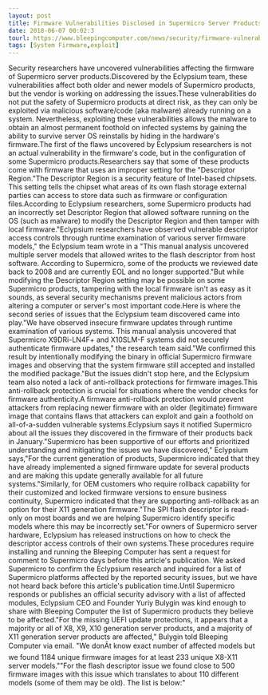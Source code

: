 ```yaml
---
layout: post
title: Firmware Vulnerabilities Disclosed in Supermicro Server Products
date: 2018-06-07 00:02:3
tourl: https://www.bleepingcomputer.com/news/security/firmware-vulnerabilities-disclosed-in-supermicro-server-products/
tags: [System Firmware,exploit]
---
```

Security researchers have uncovered vulnerabilities affecting the firmware of Supermicro server products.Discovered by the Eclypsium team, these vulnerabilities affect both older and newer models of Supermicro products, but the vendor is working on addressing the issues.These vulnerabilities do not put the safety of Supermicro products at direct risk, as they can only be exploited via malicious software/code (aka malware) already running on a system. Nevertheless, exploiting these vulnerabilities allows the malware to obtain an almost permanent foothold on infected systems by gaining the ability to survive server OS reinstalls by hiding in the hardware's firmware.The first of the flaws uncovered by Eclypsium researchers is not an actual vulnerability in the firmware's code, but in the configuration of some Supermicro products.Researchers say that some of these products come with firmware that uses an improper setting for the "Descriptor Region."The Descriptor Region is a security feature of Intel-based chipsets. This setting tells the chipset what areas of its own flash storage external parties can access to store data such as firmware or configuration files.According to Eclypsium researchers, some Supermicro products had an incorrectly set Descriptor Region that allowed software running on the OS (such as malware) to modify the Descriptor Region and then tamper with local firmware."Eclypsium researchers have observed vulnerable descriptor access controls through runtime examination of various server firmware models," the Eclypsium team wrote in a "This manual analysis uncovered multiple server models that allowed writes to the flash descriptor from host software. According to Supermicro, some of the products we reviewed date back to 2008 and are currently EOL and no longer supported."But while modifying the Descriptor Region setting may be possible on some Supermicro products, tampering with the local firmware isn't as easy as it sounds, as several security mechanisms prevent malicious actors from altering a computer or server's most important code.Here is where the second series of issues that the Eclypsium team discovered came into play."We have observed insecure firmware updates through runtime examination of various systems. This manual analysis uncovered that Supermicro X9DRi-LN4F+ and X10SLM-F systems did not securely authenticate firmware updates," the research team said."We confirmed this result by intentionally modifying the binary in official Supermicro firmware images and observing that the system firmware still accepted and installed the modified package."But the issues didn't stop here, and the Eclypsium team also noted a lack of anti-rollback protections for firmware images.This anti-rollback protection is crucial for situations where the vendor checks for firmware authenticity.A firmware anti-rollback protection would prevent attackers from replacing newer firmware with an older (legitimate) firmware image that contains flaws that attackers can exploit and gain a foothold on all-of-a-sudden vulnerable systems.Eclypsium says it notified Supermicro about all the issues they discovered in the firmware of their products back in January."Supermicro has been supportive of our efforts and prioritized understanding and mitigating the issues we have discovered," Eclypsium says,"For the current generation of products, Supermicro indicated that they have already implemented a signed firmware update for several products and are making this update generally available for all future systems."Similarly, for OEM customers who require rollback capability for their customized and locked firmware versions to ensure business continuity, Supermicro indicated that they are supporting anti-rollback as an option for their X11 generation firmware."The SPI flash descriptor is read-only on most boards and we are helping Supermicro identify specific models where this may be incorrectly set."For owners of Supermicro server hardware, Eclypsium has released instructions on how to check the descriptor access controls of their own systems.These procedures require installing and running the Bleeping Computer has sent a request for comment to Supermicro days before this article's publication. We asked Supermicro to confirm the Eclypsium research and inquired for a list of Supermicro platforms affected by the reported security issues, but we have not heard back before this article's publication time.Until Supermicro responds or publishes an official security advisory with a list of affected modules, Eclypsium CEO and Founder Yuriy Bulygin was kind enough to share with Bleeping Computer the list of Supermicro products they believe to be affected."For the missing UEFI update protections, it appears that a majority or all of X8, X9, X10 generation server products, and a majority of X11 generation server products are affected," Bulygin told Bleeping Computer via email. "We donÂt know exact number of affected models but we found 1184 unique firmware images for at least 233 unique X8-X11 server models.""For the flash descriptor issue we found close to 500 firmware images with this issue which translates to about 110 different models (some of them may be old). The list is below:"